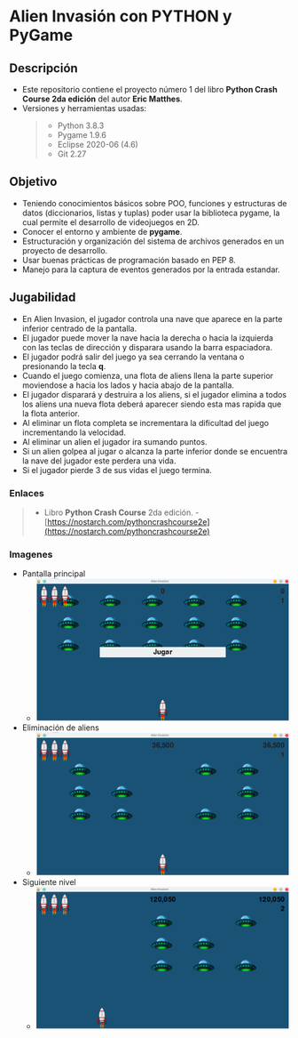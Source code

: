 # Alien Invasión con PYTHON y PyGame
## Descripción
- Este repositorio contiene el proyecto número 1 del libro  **Python Crash Course 2da edición** del autor **Eric Matthes**.
- Versiones y herramientas usadas:
    >- Python 3.8.3
    >- Pygame 1.9.6
    >- Eclipse 2020-06 (4.6)
    >- Git 2.27

## Objetivo
- Teniendo conocimientos básicos sobre POO, funciones y estructuras de datos (diccionarios, listas y tuplas) poder usar la biblioteca pygame, la cual permite el desarrollo de videojuegos en 2D.
- Conocer el entorno y ambiente de **pygame**.
- Estructuración y organización del sistema de archivos generados en un proyecto de desarrollo.
- Usar buenas prácticas de programación basado en PEP 8.
- Manejo para la captura de eventos generados por la entrada estandar.

## Jugabilidad
- En Alien Invasion, el jugador controla una nave que aparece en la parte
inferior centrado de la pantalla.
- El jugador puede mover la nave hacia la derecha o hacia la izquierda con las teclas de dirección 
y disparara usando la barra espaciadora.
- El jugador podrá salir del juego ya sea cerrando la ventana o presionando la tecla **q**.
- Cuando el juego comienza, una flota de aliens llena la parte superior moviendose a hacia los lados y hacia abajo de la pantalla.
- El jugador disparará y destruira a los aliens, si el jugador elimina a todos los aliens una nueva flota deberá aparecer siendo esta mas rapida que la flota anterior.
- Al eliminar un flota completa se incrementara la dificultad del juego incrementando la velocidad.
- Al eliminar un alien el jugador ira sumando puntos.
- Si un alien golpea al jugar o alcanza la parte inferior donde se encuentra la nave del jugador este perdera una vida.
- Si el jugador pierde 3 de sus vidas el juego termina. 

### Enlaces
>- Libro **Python Crash Course** 2da edición.
	- [https://nostarch.com/pythoncrashcourse2e](https://nostarch.com/pythoncrashcourse2e)

### Imagenes
- Pantalla principal
	- ![imagen-init][img-init]
- Eliminación de aliens
	- ![imagen-del][img-del]
- Siguiente nivel
	- ![imagen-sig][img-next]




[img-init]: https://raw.githubusercontent.com/Cruz-Bdllo/python-game/master/images_game/pantalla_inicial.png "Pantalla de inicio"
[img-del]: https://raw.githubusercontent.com/Cruz-Bdllo/python-game/master/images_game/eliminar_aliens.png "Eliminando aliens"
[img-next]: https://raw.githubusercontent.com/Cruz-Bdllo/python-game/master/images_game/sig_nivel.png "Siguiente nivel"
